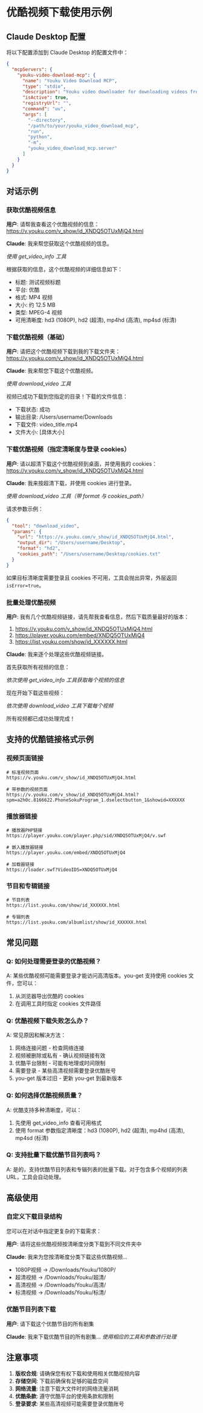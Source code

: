 # 优酷视频下载使用示例

## Claude Desktop 配置

将以下配置添加到 Claude Desktop 的配置文件中：

```json
{
  "mcpServers": {
    "youku-video-download-mcp": {
      "name": "Youku Video Download MCP",
      "type": "stdio", 
      "description": "Youku video downloader for downloading videos from Youku platform",
      "isActive": true,
      "registryUrl": "",
      "command": "uv",
      "args": [
        "--directory",
        "/path/to/your/youku_video_download_mcp",
        "run",
        "python", 
        "-m",
        "youku_video_download_mcp.server"
      ]
    }
  }
}
```

## 对话示例

### 获取优酷视频信息

**用户**: 请帮我查看这个优酷视频的信息：https://v.youku.com/v_show/id_XNDQ5OTUxMjQ4.html

**Claude**: 我来帮您获取这个优酷视频的信息。

*使用 get_video_info 工具*

根据获取的信息，这个优酷视频的详细信息如下：
- 标题: 测试视频标题
- 平台: 优酷
- 格式: MP4 视频
- 大小: 约 12.5 MB
- 类型: MPEG-4 视频
- 可用清晰度: hd3 (1080P), hd2 (超清), mp4hd (高清), mp4sd (标清)

### 下载优酷视频（基础）

**用户**: 请把这个优酷视频下载到我的下载文件夹：https://v.youku.com/v_show/id_XNDQ5OTUxMjQ4.html

**Claude**: 我来帮您下载这个优酷视频。

*使用 download_video 工具*

视频已成功下载到您指定的目录！下载的文件信息：
- 下载状态: 成功
- 输出目录: /Users/username/Downloads
- 下载文件: video_title.mp4
- 文件大小: [具体大小]

### 下载优酷视频（指定清晰度与登录 cookies）

**用户**: 请以超清下载这个优酷视频到桌面，并使用我的 cookies：
https://v.youku.com/v_show/id_XNDQ5OTUxMjQ4.html

**Claude**: 我来按超清下载，并使用 cookies 进行登录。

*使用 download_video 工具（带 format 与 cookies_path）*

请求参数示例：
```json
{
  "tool": "download_video",
  "params": {
    "url": "https://v.youku.com/v_show/id_XNDQ5OTUxMjQ4.html",
    "output_dir": "/Users/username/Desktop",
    "format": "hd2",
    "cookies_path": "/Users/username/Desktop/cookies.txt"
  }
}
```

如果目标清晰度需要登录且 cookies 不可用，工具会抛出异常，外层返回 `isError=true`。

### 批量处理优酷视频

**用户**: 我有几个优酷视频链接，请先帮我查看信息，然后下载质量最好的版本：
1. https://v.youku.com/v_show/id_XNDQ5OTUxMjQ4.html
2. https://player.youku.com/embed/XNDQ5OTUxMjQ4
3. https://list.youku.com/show/id_XXXXXX.html

**Claude**: 我来逐个处理这些优酷视频链接。

首先获取所有视频的信息：

*依次使用 get_video_info 工具获取每个视频的信息*

现在开始下载这些视频：

*依次使用 download_video 工具下载每个视频*

所有视频都已成功处理完成！

## 支持的优酷链接格式示例

### 视频页面链接
```
# 标准视频页面
https://v.youku.com/v_show/id_XNDQ5OTUxMjQ4.html

# 带参数的视频页面
https://v.youku.com/v_show/id_XNDQ5OTUxMjQ4.html?spm=a2h0c.8166622.PhoneSokuProgram_1.dselectbutton_1&showid=XXXXXX
```

### 播放器链接
```
# 播放器PHP链接
https://player.youku.com/player.php/sid/XNDQ5OTUxMjQ4/v.swf

# 嵌入播放器链接
https://player.youku.com/embed/XNDQ5OTUxMjQ4

# 加载器链接
https://loader.swf?VideoIDS=XNDQ5OTUxMjQ4
```

### 节目和专辑链接
```
# 节目列表
https://list.youku.com/show/id_XXXXXX.html

# 专辑列表
https://list.youku.com/albumlist/show/id_XXXXXX.html
```

## 常见问题

### Q: 如何处理需要登录的优酷视频？
A: 某些优酷视频可能需要登录才能访问高清版本。you-get 支持使用 cookies 文件，您可以：
1. 从浏览器导出优酷的 cookies
2. 在调用工具时指定 cookies 文件路径

### Q: 优酷视频下载失败怎么办？
A: 常见原因和解决方法：
1. 网络连接问题 - 检查网络连接
2. 视频被删除或私有 - 确认视频链接有效
3. 优酷平台限制 - 可能有地理或时间限制
4. 需要登录 - 某些高清视频需要登录优酷账号
5. you-get 版本过旧 - 更新 you-get 到最新版本

### Q: 如何选择优酷视频质量？
A: 优酷支持多种清晰度，可以：
1. 先使用 get_video_info 查看可用格式
2. 使用 format 参数指定清晰度：hd3 (1080P), hd2 (超清), mp4hd (高清), mp4sd (标清)

### Q: 支持批量下载优酷节目列表吗？
A: 是的，支持优酷节目列表和专辑列表的批量下载。对于包含多个视频的列表URL，工具会自动处理。

## 高级使用

### 自定义下载目录结构
您可以在对话中指定更复杂的下载需求：

**用户**: 请将这些优酷视频按清晰度分类下载到不同文件夹中

**Claude**: 我来为您按清晰度分类下载这些优酷视频...
- 1080P视频 → /Downloads/Youku/1080P/
- 超清视频 → /Downloads/Youku/超清/
- 高清视频 → /Downloads/Youku/高清/
- 标清视频 → /Downloads/Youku/标清/

### 优酷节目列表下载
**用户**: 请下载这个优酷节目的所有剧集

**Claude**: 我来下载优酷节目的所有剧集...
*使用相应的工具和参数进行处理*

## 注意事项

1. **版权合规**: 请确保您有权下载和使用相关优酷视频内容
2. **存储空间**: 下载前确保有足够的磁盘空间
3. **网络流量**: 注意下载大文件时的网络流量消耗
4. **优酷条款**: 遵守优酷平台的使用条款和限制
5. **登录要求**: 某些高清视频可能需要登录优酷账号
